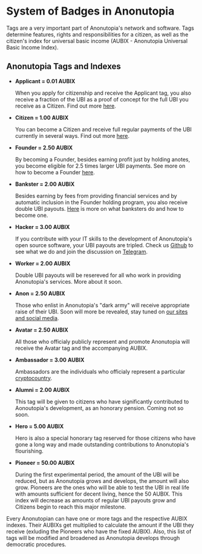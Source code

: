 # System of Badges in Anonutopia

Tags are a very important part of Anonutopia's network and software. Tags determine features, rights and responsibilities for a citizen, as well as the citizen's index for universal basic income \(AUBIX - Anonutopia Universal Basic Income Index\).

## Anonutopia Tags and Indexes

* **Applicant = 0.01 AUBIX**

  When you apply for citizenship and receive the Applicant tag, you also receive a fraction of the UBI as a proof of concept for the full UBI you receive as a Citizen. Find out more [here](https://www.anonutopia.com/apply/).

* **Citizen = 1.00 AUBIX**

  You can become a Citizen and receive full regular payments of the UBI currently in several ways. Find out more [here](https://www.anonutopia.com/apply/).

* **Founder = 2.50 AUBIX**

  By becoming a Founder, besides earning profit just by holding anotes, you become eligible for 2.5 times larger UBI payments. See more on how to become a Founder [here](https://www.anonutopia.com/crowdfunding/).

* **Bankster = 2.00 AUBIX**

  Besides earning by fees from providing financial services and by automatic inclusion in the Founder holding program, you also receive double UBI payouts. [Here](https://) is more on what banksters do and how to become one.

* **Hacker = 3.00 AUBIX**

  If you contribute with your IT skills to the development of Anonutopia's open source software, your UBI payouts are tripled. Check us [Github](https://github.com/anonutopia) to see what we do and join the discussion on [Telegram](https://t.me/anonutopia).

* **Worker = 2.00 AUBIX**

  Double UBI payouts will be resereved for all who work in providing Anonutopia's services. More about it soon.

* **Anon = 2.50 AUBIX**

  Those who enlist in Anonutopia's "dark army" will receive appropriate raise of their UBI. Soon will more be revealed, stay tuned on [our sites and social media](https://www.anonutopia.com/contact/).

* **Avatar = 2.50 AUBIX**

  All those who officialy publicly represent and promote Anonutopia will receive the Avatar tag and the accompanying AUBIX.

* **Ambassador = 3.00 AUBIX**

  Ambassadors are the individuals who officialy represent a particular [cryptocountry](https://www.anonutopia.com/cryptocountries/).

* **Alumni = 2.00 AUBIX**

  This tag will be given to citizens who have significantly contributed to Aonoutopia's development, as an honorary pension. Coming not so soon.

* **Hero = 5.00 AUBIX**

  Hero is also a special honorary tag reserved for those citizens who have gone a long way and made outstanding contributions to Anonutopia's flourishing.

* **Pioneer = 50.00 AUBIX**

  During the first experimental period, the amount of the UBI will be reduced, but as Anonutopia grows and develops, the amount will also grow. Pioneers are the ones who will be able to test the UBI in real life with amounts sufficient for decent living, hence the 50 AUBIX. This index will decrease as amounts of regular UBI payouts grow and Citizens begin to reach this major milestone.

Every Anonutopian can have one or more tags and the respective AUBIX indexes. Their AUBIXs get multiplied to calculate the amount if the UBI they receive \(exluding the Pioneers who have the fixed AUBIX\). Also, this list of tags will be modified and broadened as Anonutopia develops through democratic procedures.

